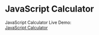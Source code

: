 # JavaScript Calculator  
JavaScript Calculator Live Demo:  
[JavaScript Calculator](https://robeerob.github.io/jscalc/)

